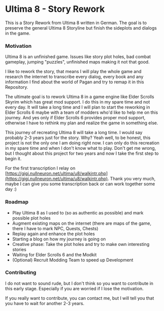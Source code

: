 # Ultima 8 - Story Rework

This is a Story Rework from Ultima 8 written in German. The goal is to preserve the general Ultima 8 Storyline but finish the sideplots and dialogs in the game.

### Motivation

Ultima 8 is an unfinished game. Issues like story plot holes, bad combat gameplay, jumping "puzzles", unfinished maps making it not that good.

I like to rework the story, that means I will play the whole game and research the internet to transcribe every dialog, every book and any information I find about the world of Pagan and try to remap it in this Repository.

The ultimate goal is to rework Ultima 8 in a game engine like Elder Scrolls Skyrim which has great mod support. I do this in my spare time and not every day. It will take a long time and I will plan to start the reworking in Elder Scrolls 6 maybe with a team of modders who'd like to help me on this journey. And yes only if Elder Scrolls 6 provides proper mod support, otherwise I have to rethink my plan and realize the game in something else.

This journey of recreating Ultima 8 will take a long time. I would say probably 2-3 years just for the story. Why? Yeah well, to be honest, this project is not the only one I am doing right now. I can only do this recreation in my spare time and when I don't know what to play. Don't get me wrong, but I thought about this project for two years and now I take the first step to begin it.

For the first transcription I relay on [https://gigi.nullneuron.net/ultima/u8/walkintr.php](https://gigi.nullneuron.net/ultima/u8/walkintr.php). Thank you very much, maybe I can give you some transcription back or can work together some day :\)

### Roadmap

* Play Ultima 8 as I used to \(so as authentic as possible\) and mark possible plot holes
* Augment existing maps on the internet \(there are maps of the game, there I have to mark NPC, Quests, Chests\)
* Replay again and enhance the plot holes
* Starting a blog on how my journey is going on
* Creative phase: Take the plot holes and try to make own interesting stories
* Waiting for Elder Scrolls 6 and the Modkit
* \(Optional\) Recruit Modding Team to speed up Development

### Contributing

I do not want to sound rude, but I don't think so you want to contribute in this early stage. Especially if you are worried if I lose the motivation.

If you really want to contribute, you can contact me, but I will tell you that you have to wait for another 2-3 years.


